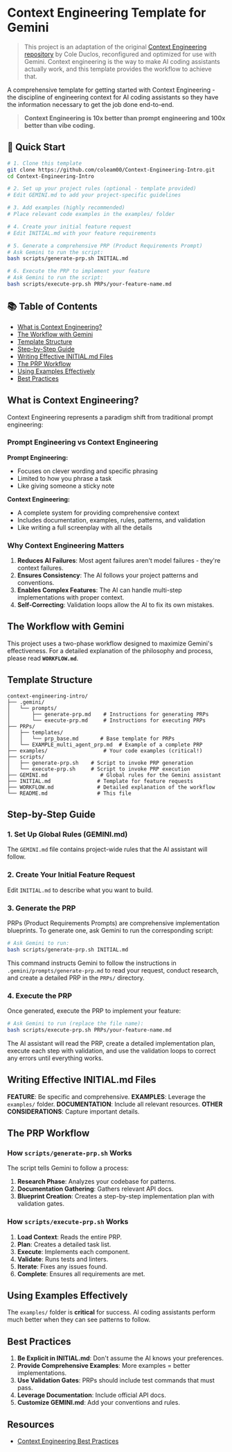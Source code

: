 # Context Engineering Template for Gemini

> This project is an adaptation of the original [Context Engineering repository](https://github.com/coleam00/context-engineering-intro) by Cole Duclos, reconfigured and optimized for use with Gemini. Context engineering is the way to make AI coding assistants actually work, and this template provides the workflow to achieve that.

A comprehensive template for getting started with Context Engineering - the discipline of engineering context for AI coding assistants so they have the information necessary to get the job done end-to-end.

> **Context Engineering is 10x better than prompt engineering and 100x better than vibe coding.**

## 🚀 Quick Start

```bash
# 1. Clone this template
git clone https://github.com/coleam00/Context-Engineering-Intro.git
cd Context-Engineering-Intro

# 2. Set up your project rules (optional - template provided)
# Edit GEMINI.md to add your project-specific guidelines

# 3. Add examples (highly recommended)
# Place relevant code examples in the examples/ folder

# 4. Create your initial feature request
# Edit INITIAL.md with your feature requirements

# 5. Generate a comprehensive PRP (Product Requirements Prompt)
# Ask Gemini to run the script:
bash scripts/generate-prp.sh INITIAL.md

# 6. Execute the PRP to implement your feature
# Ask Gemini to run the script:
bash scripts/execute-prp.sh PRPs/your-feature-name.md
```

## 📚 Table of Contents

- [What is Context Engineering?](#what-is-context-engineering)
- [The Workflow with Gemini](#the-workflow-with-gemini)
- [Template Structure](#template-structure)
- [Step-by-Step Guide](#step-by-step-guide)
- [Writing Effective INITIAL.md Files](#writing-effective-initialmd-files)
- [The PRP Workflow](#the-prp-workflow)
- [Using Examples Effectively](#using-examples-effectively)
- [Best Practices](#best-practices)

## What is Context Engineering?

Context Engineering represents a paradigm shift from traditional prompt engineering:

### Prompt Engineering vs Context Engineering

**Prompt Engineering:**
- Focuses on clever wording and specific phrasing
- Limited to how you phrase a task
- Like giving someone a sticky note

**Context Engineering:**
- A complete system for providing comprehensive context
- Includes documentation, examples, rules, patterns, and validation
- Like writing a full screenplay with all the details

### Why Context Engineering Matters

1.  **Reduces AI Failures**: Most agent failures aren't model failures - they're context failures.
2.  **Ensures Consistency**: The AI follows your project patterns and conventions.
3.  **Enables Complex Features**: The AI can handle multi-step implementations with proper context.
4.  **Self-Correcting**: Validation loops allow the AI to fix its own mistakes.

## The Workflow with Gemini

This project uses a two-phase workflow designed to maximize Gemini's effectiveness. For a detailed explanation of the philosophy and process, please read **`WORKFLOW.md`**.

## Template Structure

```
context-engineering-intro/
├── .gemini/
│   └── prompts/
│       ├── generate-prp.md    # Instructions for generating PRPs
│       └── execute-prp.md     # Instructions for executing PRPs
├── PRPs/
│   ├── templates/
│   │   └── prp_base.md       # Base template for PRPs
│   └── EXAMPLE_multi_agent_prp.md  # Example of a complete PRP
├── examples/                  # Your code examples (critical!)
├── scripts/
│   ├── generate-prp.sh    # Script to invoke PRP generation
│   └── execute-prp.sh     # Script to invoke PRP execution
├── GEMINI.md                 # Global rules for the Gemini assistant
├── INITIAL.md               # Template for feature requests
├── WORKFLOW.md              # Detailed explanation of the workflow
└── README.md                # This file
```

## Step-by-Step Guide

### 1. Set Up Global Rules (GEMINI.md)

The `GEMINI.md` file contains project-wide rules that the AI assistant will follow.

### 2. Create Your Initial Feature Request

Edit `INITIAL.md` to describe what you want to build.

### 3. Generate the PRP

PRPs (Product Requirements Prompts) are comprehensive implementation blueprints. To generate one, ask Gemini to run the corresponding script:

```bash
# Ask Gemini to run:
bash scripts/generate-prp.sh INITIAL.md
```

This command instructs Gemini to follow the instructions in `.gemini/prompts/generate-prp.md` to read your request, conduct research, and create a detailed PRP in the `PRPs/` directory.

### 4. Execute the PRP

Once generated, execute the PRP to implement your feature:

```bash
# Ask Gemini to run (replace the file name):
bash scripts/execute-prp.sh PRPs/your-feature-name.md
```

The AI assistant will read the PRP, create a detailed implementation plan, execute each step with validation, and use the validation loops to correct any errors until everything works.

## Writing Effective INITIAL.md Files

**FEATURE**: Be specific and comprehensive.
**EXAMPLES**: Leverage the `examples/` folder.
**DOCUMENTATION**: Include all relevant resources.
**OTHER CONSIDERATIONS**: Capture important details.

## The PRP Workflow

### How `scripts/generate-prp.sh` Works

The script tells Gemini to follow a process:
1.  **Research Phase**: Analyzes your codebase for patterns.
2.  **Documentation Gathering**: Gathers relevant API docs.
3.  **Blueprint Creation**: Creates a step-by-step implementation plan with validation gates.

### How `scripts/execute-prp.sh` Works

1.  **Load Context**: Reads the entire PRP.
2.  **Plan**: Creates a detailed task list.
3.  **Execute**: Implements each component.
4.  **Validate**: Runs tests and linters.
5.  **Iterate**: Fixes any issues found.
6.  **Complete**: Ensures all requirements are met.

## Using Examples Effectively

The `examples/` folder is **critical** for success. AI coding assistants perform much better when they can see patterns to follow.

## Best Practices

1.  **Be Explicit in INITIAL.md**: Don't assume the AI knows your preferences.
2.  **Provide Comprehensive Examples**: More examples = better implementations.
3.  **Use Validation Gates**: PRPs should include test commands that must pass.
4.  **Leverage Documentation**: Include official API docs.
5.  **Customize GEMINI.md**: Add your conventions and rules.

## Resources

- [Context Engineering Best Practices](https://www.philschmid.de/context-engineering)
